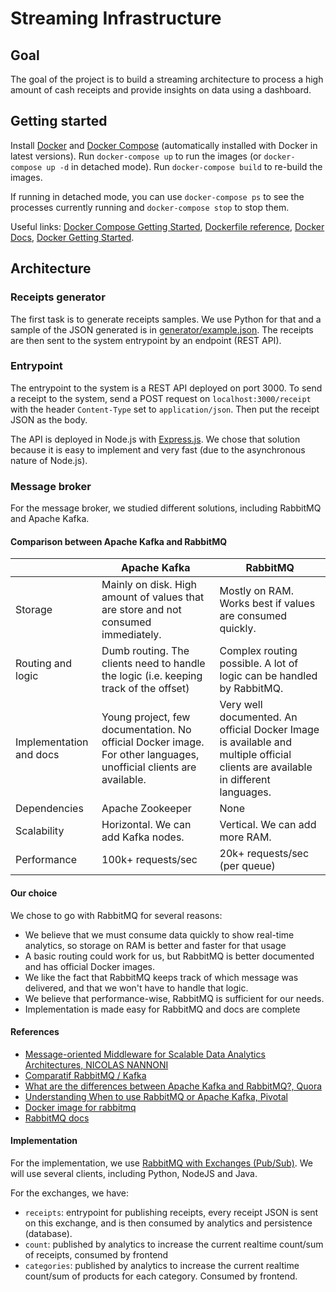 # Streaming Infrastructure

## Goal
The goal of the project is to build a streaming architecture to process a high amount of cash receipts and provide insights on data using a dashboard.

## Getting started
Install [Docker](https://www.docker.com/get-started) and [Docker Compose](https://docs.docker.com/compose/install/) (automatically installed with Docker in latest versions).
Run `docker-compose up` to run the images (or `docker-compose up -d` in detached mode). Run `docker-compose build` to re-build the images.

If running in detached mode, you can use `docker-compose ps` to see the processes currently running and `docker-compose stop` to stop them.

Useful links: [Docker Compose Getting Started](https://docs.docker.com/compose/gettingstarted/), [Dockerfile reference](https://docs.docker.com/engine/reference/builder/), [Docker Docs](https://docs.docker.com/), [Docker Getting Started](https://docs.docker.com/get-started/).

## Architecture

### Receipts generator
The first task is to generate receipts samples. We use Python for that and a sample of the JSON generated is in [generator/example.json](https://github.com/BScong/streaming-infrastructure/blob/master/generator/example.json). The receipts are then sent to the system entrypoint by an endpoint (REST API).

### Entrypoint
The entrypoint to the system is a REST API deployed on port 3000.
To send a receipt to the system, send a POST request on `localhost:3000/receipt` with the header `Content-Type` set to `application/json`. Then put the receipt JSON as the body.

The API is deployed in Node.js with [Express.js](https://expressjs.com/). We chose that solution because it is easy to implement and very fast (due to the asynchronous nature of Node.js).

### Message broker
For the message broker, we studied different solutions, including RabbitMQ and Apache Kafka.

#### Comparison between Apache Kafka and RabbitMQ

|                         | Apache Kafka                                                                                                       | RabbitMQ                                                                                                                        |
|-------------------------|--------------------------------------------------------------------------------------------------------------------|---------------------------------------------------------------------------------------------------------------------------------|
| Storage                 | Mainly on disk. High amount of values that are store and not consumed immediately.                                 | Mostly on RAM. Works best if values are consumed quickly.                                                                       |
| Routing and logic       | Dumb routing. The clients need to handle the logic (i.e. keeping track of the offset)                              | Complex routing possible. A lot of logic can be handled by RabbitMQ.                                                            |
| Implementation and docs | Young project, few documentation. No official Docker image. For other languages, unofficial clients are available. | Very well documented. An official Docker Image is available and multiple official clients are available in different languages. |
| Dependencies            | Apache Zookeeper                                                                                                   | None                                                                                                                            |
| Scalability             | Horizontal. We can add Kafka nodes.                                                                                | Vertical. We can add more RAM.                                                                                                  |
| Performance             | 100k+ requests/sec                                                                                                 | 20k+ requests/sec (per queue)                                                                                                   |


#### Our choice
We chose to go with RabbitMQ for several reasons:
 - We believe that we must consume data quickly to show real-time analytics, so storage on RAM is better and faster for that usage
 - A basic routing could work for us, but RabbitMQ is better documented and has official Docker images.
 - We like the fact that RabbitMQ keeps track of which message was delivered, and that we won't have to handle that logic.
 - We believe that performance-wise, RabbitMQ is sufficient for our needs.
 - Implementation is made easy for RabbitMQ and docs are complete

#### References
 - [Message-oriented Middleware for Scalable Data Analytics Architectures, NICOLAS NANNONI](http://kth.diva-portal.org/smash/get/diva2:813137/FULLTEXT01.pdf)
 - [Comparatif RabbitMQ / Kafka](https://blog.ippon.fr/2018/03/27/comparatif-rabbitmq-kafka/)
 - [What are the differences between Apache Kafka and RabbitMQ?, Quora](https://www.quora.com/What-are-the-differences-between-Apache-Kafka-and-RabbitMQ)
 - [Understanding When to use RabbitMQ or Apache Kafka, Pivotal](https://content.pivotal.io/blog/understanding-when-to-use-rabbitmq-or-apache-kafka)
 - [Docker image for rabbitmq](https://docs.docker.com/samples/library/rabbitmq/)
 - [RabbitMQ docs](https://www.rabbitmq.com/documentation.html)

#### Implementation
For the implementation, we use [RabbitMQ with Exchanges (Pub/Sub)](https://www.rabbitmq.com/tutorials/tutorial-three-python.html).
We will use several clients, including Python, NodeJS and Java.

For the exchanges, we have:
 - `receipts`: entrypoint for publishing receipts, every receipt JSON is sent on this exchange, and is then consumed by analytics and persistence (database).
 - `count`: published by analytics to increase the current realtime count/sum of receipts, consumed by frontend
 - `categories`: published by analytics to increase the current realtime count/sum of products for each category. Consumed by frontend.
